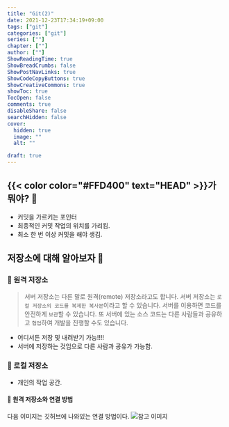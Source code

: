 ```yaml
---
title: "Git(2)"
date: 2021-12-23T17:34:19+09:00
tags: ["git"]
categories: ["git"]
series: [""]
chapter: [""]
author: [""]
ShowReadingTime: true
ShowBreadCrumbs: false
ShowPostNavLinks: true
ShowCodeCopyButtons: true
ShowCreativeCommons: true
showToc: true
TocOpen: false
comments: true
disableShare: false
searchHidden: false
cover:
  hidden: true
  image: ""
  alt: ""

draft: true
---
```


## {{< color color="#FFD400" text="HEAD" >}}가 뭐야? 🧐

- 커밋을 가르키는 포인터
- 최종적인 커밋 작업의 위치를 가리킴.
- 최소 한 번 이상 커밋을 해야 생김.

## 저장소에 대해 알아보자 🧐
### 💛 원격 저장소
> 서버 저장소는 다른 말로 원격(remote) 저장소라고도 합니다. 서버 저장소는 `로컬 저장소의 코드를 복제한 복사본`이라고 할 수 있습니다. 서버를 이용하면 코드를 안전하게 `보관`할 수 있습니다. 또 서버에 있는 소스 코드는 다른 사람들과 공유하고 `협업`하여 개발을 진행할 수도 있습니다.

- 어디서든 저장 및 내려받기 가능!!!!
- 서버에 저장하는 것임으로 다른 사람과 공유가 가능함.


### 💛 로컬 저장소
- 개인의 작업 공간.

#### 💚 원격 저장소와 연결 방법
다음 이미지는 깃허브에 나와있는 연결 방법이다.
![참고 이미지](/images/studying24.png)
 